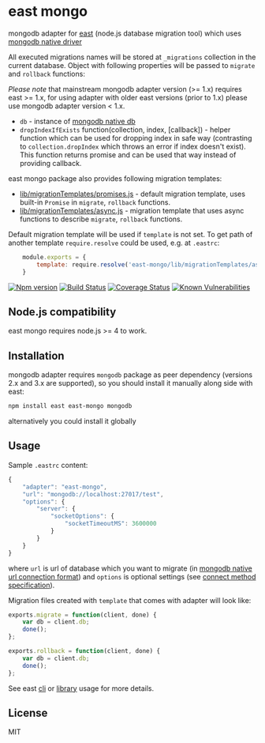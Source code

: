 # east mongo

mongodb adapter for [east](https://github.com/okv/east) (node.js database migration tool) which uses 
[mongodb native driver](http://mongodb.github.io/node-mongodb-native/)

All executed migrations names will be stored at `_migrations` collection in the
current database. Object with following properties will be passed to `migrate`
and `rollback` functions:

*Please note* that mainstream mongodb adapter version (>= 1.x) requires
east >= 1.x, for using adapter with older east versions (prior to 1.x) please
use mongodb adapter version < 1.x.

* `db` - instance of [mongodb native db](http://mongodb.github.io/node-mongodb-native/3.4/api/Db.html)
* `dropIndexIfExists` function(collection, index, [callback]) - helper function
which can be used for dropping index in safe way (contrasting to 
`collection.dropIndex` which throws an error if index doesn't exist). This
function returns promise and can be used that way instead of providing
callback.

east mongo package also provides following migration templates:

* [lib/migrationTemplates/promises.js](lib/migrationTemplates/promises.js) -
default migration template, uses built-in `Promise` in `migrate`,
`rollback` functions.
* [lib/migrationTemplates/async.js](lib/migrationTemplates/async.js) -
migration template that uses async functions to describe `migrate`,
`rollback` functions.

Default migration template will be used if `template` is not set. To get path
of another template `require.resolve` could be used, e.g. at `.eastrc`:

```js
	module.exports = {
		template: require.resolve('east-mongo/lib/migrationTemplates/async.js')
	}
```

[![Npm version](https://img.shields.io/npm/v/east-mongo.svg)](https://www.npmjs.org/package/east-mongo)
[![Build Status](https://travis-ci.org/okv/east-mongo.svg?branch=master)](https://travis-ci.org/okv/east-mongo)
[![Coverage Status](https://coveralls.io/repos/github/okv/east-mongo/badge.svg?branch=master)](https://coveralls.io/github/okv/east-mongo?branch=master)
[![Known Vulnerabilities](https://snyk.io/test/npm/east-mongo/badge.svg)](https://snyk.io/test/npm/east-mongo)


## Node.js compatibility

east mongo requires node.js >= 4 to work.

## Installation

mongodb adapter requires `mongodb` package as peer dependency (versions 2.x and
3.x are supported), so you should install it manually along side with east:

```sh
npm install east east-mongo mongodb
```

alternatively you could install it globally


## Usage

Sample `.eastrc` content:

```js
{
	"adapter": "east-mongo",
	"url": "mongodb://localhost:27017/test",
	"options": {
		"server": {
			"socketOptions": {
				"socketTimeoutMS": 3600000
			}
		}
	}
}
```

where `url` is url of database which you want to migrate (in 
[mongodb native url connection format](http://mongodb.github.io/node-mongodb-native/driver-articles/mongoclient.html#the-url-connection-format)) and `options` is optional settings
(see [connect method specification](http://mongodb.github.io/node-mongodb-native/2.0/api/MongoClient.html#connect)).

Migration files created with `template` that comes with adapter will look like:

```js
exports.migrate = function(client, done) {
	var db = client.db;
	done();
};

exports.rollback = function(client, done) {
	var db = client.db;
	done();
};
```

See east [cli](https://github.com/okv/east#cli-usage) or
[library](https://github.com/okv/east#library-usage) usage for more details.


## License

MIT

